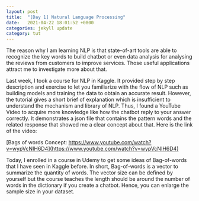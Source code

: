 ```yaml
---
layout: post
title:  "[Day 1] Natural Language Processing"
date:   2021-04-22 18:01:52 +0800
categories: jekyll update
category: tut
---
```


The reason why I am learning NLP is that state-of-art tools are able to recognize the key words to build chatbot or even data analysis for analysing the reviews from customers to improve services. Those useful applications attract me to investigate more about that.

Last week, I took a course for NLP in Kaggle. It provided step by step description and exercise to let you familiarize with the flow of NLP such as building models and training the data to obtain an accurate result. However, the tutorial gives a short brief of explanation which is insufficient to understand the mechanism and library of NLP. Thus, I found a YouTube Video to acquire more knowledge like how the chatbot reply to your answer correctly. It demonstrates a json file that contains the pattern words and the related response that showed me a clear concept about that. Here is the link of the video: 

[Bags of words Concept: https://www.youtube.com/watch?v=wypVcNIH6D4](https://www.youtube.com/watch?v=wypVcNIH6D4)

Today, I enrolled in a course in Udemy to get some ideas of Bag-of-words that I have seen in Kaggle before. In short, Bag-of-words is a vector to summarize the quantity of words. The vector size can be defined by yourself but the course teaches the length should be around the number of words in the dictionary if you create a chatbot. Hence, you can enlarge the sample size in your dataset.
